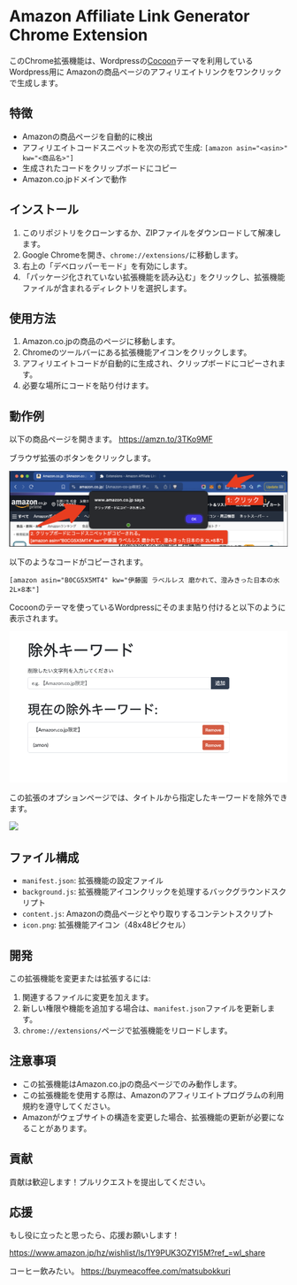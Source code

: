 # Amazon Affiliate Link Generator Chrome Extension

このChrome拡張機能は、Wordpressの[Cocoon](https://wp-cocoon.com/)テーマを利用しているWordpress用に
Amazonの商品ページのアフィリエイトリンクをワンクリックで生成します。

## 特徴

- Amazonの商品ページを自動的に検出
- アフィリエイトコードスニペットを次の形式で生成: `[amazon asin="<asin>" kw="<商品名>"]`
- 生成されたコードをクリップボードにコピー
- Amazon.co.jpドメインで動作

## インストール

1. このリポジトリをクローンするか、ZIPファイルをダウンロードして解凍します。
2. Google Chromeを開き、`chrome://extensions/`に移動します。
3. 右上の「デベロッパーモード」を有効にします。
4. 「パッケージ化されていない拡張機能を読み込む」をクリックし、拡張機能ファイルが含まれるディレクトリを選択します。

## 使用方法

1. Amazon.co.jpの商品のページに移動します。
2. Chromeのツールバーにある拡張機能アイコンをクリックします。
3. アフィリエイトコードが自動的に生成され、クリップボードにコピーされます。
4. 必要な場所にコードを貼り付けます。

## 動作例

以下の商品ページを開きます。
https://amzn.to/3TKo9MF

ブラウザ拡張のボタンをクリックします。

![](doc/click.png)

以下のようなコードがコピーされます。

`[amazon asin="B0CG5X5MT4" kw="伊藤園 ラベルレス 磨かれて、澄みきった日本の水 2L×8本"]`


Cocoonのテーマを使っているWordpressにそのまま貼り付けると以下のように表示されます。

![](doc/options.png)


この拡張のオプションページでは、タイトルから指定したキーワードを除外できます。

![](2024-09-26-05-12-46.png)


## ファイル構成

- `manifest.json`: 拡張機能の設定ファイル
- `background.js`: 拡張機能アイコンクリックを処理するバックグラウンドスクリプト
- `content.js`: Amazonの商品ページとやり取りするコンテントスクリプト
- `icon.png`: 拡張機能アイコン（48x48ピクセル）

## 開発

この拡張機能を変更または拡張するには:

1. 関連するファイルに変更を加えます。
2. 新しい権限や機能を追加する場合は、`manifest.json`ファイルを更新します。
3. `chrome://extensions/`ページで拡張機能をリロードします。

## 注意事項

- この拡張機能はAmazon.co.jpの商品ページでのみ動作します。
- この拡張機能を使用する際は、Amazonのアフィリエイトプログラムの利用規約を遵守してください。
- Amazonがウェブサイトの構造を変更した場合、拡張機能の更新が必要になることがあります。

## 貢献

貢献は歓迎します！プルリクエストを提出してください。

## 応援

もし役に立ったと思ったら、応援お願いします！

https://www.amazon.jp/hz/wishlist/ls/1Y9PUK3OZYI5M?ref_=wl_share


コーヒー飲みたい。
https://buymeacoffee.com/matsubokkuri
